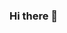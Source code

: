 ### Hi there 👋

<!--
**Doctware/Doctware** is a ✨ _special_ ✨ repository because its `README.md` (this file) appears on your GitHub profile.

Here are some ideas to get you started:

- 🔭 I’m currently working on 
- 🌱 I’m currently learning @ ALX software Engineering
- 👯 I’m looking to collaborate on a big pproject expecially backend project
- 🤔 I’m looking for help with ...
- 💬 Ask me about LINUX, OS DUAL BOOTING, 
- 📫 How to reach me: yusclever9@gmail,com
-->
